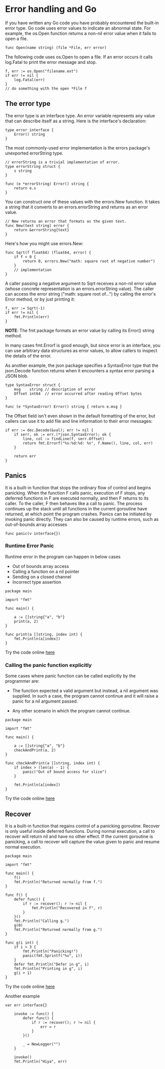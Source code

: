# Error handling and Go

If you have written any Go code you have probably encountered the built-in error type. Go code uses error values to indicate an abnormal state. For example, the os.Open function returns a non-nil error value when it fails to open a file.

```golang
func Open(name string) (file *File, err error)
```

The following code uses os.Open to open a file. If an error occurs it calls log.Fatal to print the error message and stop.

```golang
f, err := os.Open("filename.ext")
if err != nil {
    log.Fatal(err)
}
// do something with the open *File f
```

## The error type

The error type is an interface type. An error variable represents any value that can describe itself as a string. Here is the interface's declaration:

```golang
type error interface {
    Error() string
}
```

The most commonly-used error implementation is the errors package's unexported errorString type.

```golang
// errorString is a trivial implementation of error.
type errorString struct {
    s string
}

func (e *errorString) Error() string {
    return e.s
}
```

You can construct one of these values with the errors.New function. It takes a string that it converts to an errors.errorString and returns as an error value.

```golang
// New returns an error that formats as the given text.
func New(text string) error {
    return &errorString{text}
}
```

Here's how you might use errors.New:
```golang
func Sqrt(f float64) (float64, error) {
    if f < 0 {
        return 0, errors.New("math: square root of negative number")
    }
    // implementation
}
```

A caller passing a negative argument to Sqrt receives a non-nil error value (whose concrete representation is an errors.errorString value). The caller can access the error string ("math: square root of...") by calling the error's Error method, or by just printing it:
```golang
f, err := Sqrt(-1)
if err != nil {
    fmt.Println(err)
}
```
__NOTE__: The fmt package formats an error value by calling its Error() string method.

In many cases fmt.Errorf is good enough, but since error is an interface, you can use arbitrary data structures as error values, to allow callers to inspect the details of the error.

As another example, the json package specifies a SyntaxError type that the json.Decode function returns when it encounters a syntax error parsing a JSON blob.
```golang
type SyntaxError struct {
    msg    string // description of error
    Offset int64  // error occurred after reading Offset bytes
}

func (e *SyntaxError) Error() string { return e.msg }
```

The Offset field isn't even shown in the default formatting of the error, but callers can use it to add file and line information to their error messages:
```golang
if err := dec.Decode(&val); err != nil {
    if serr, ok := err.(*json.SyntaxError); ok {
        line, col := findLine(f, serr.Offset)
        return fmt.Errorf("%s:%d:%d: %v", f.Name(), line, col, err)
    }
    
    return err
}
```

## Panics

It is a built-in function that stops the ordinary flow of control and begins panicking. When the function F calls panic, execution of F stops, any deferred functions in F are executed normally, and then F returns to its caller. To the caller, F then behaves like a call to panic. The process continues up the stack until all functions in the current goroutine have returned, at which point the program crashes. Panics can be initiated by invoking panic directly. They can also be caused by runtime errors, such as out-of-bounds array accesses

```golang
func panic(v interface{})   
```

### Runtime Error Panic

Runtime error in the program can happen in below cases

* Out of bounds array access
* Calling a function on a nil pointer
* Sending on a closed channel
* Incorrect type assertion

```golang
package main

import "fmt"

func main() {

	a := []string{"a", "b"}
	print(a, 2)
}

func print(a []string, index int) {
	fmt.Println(a[index])
}
```

Try the code online [here](https://goplay.space/#P8BWVIU4dpZ)

### Calling the panic function explicitly

Some cases where panic function can be called explicitly by the programmer are:

* The function expected a valid argument but instead, a nil argument was supplied. In such a case, the program cannot continue and it will raise a panic for a nil argument passed.

* Any other scenario in which the program cannot continue.

```golang
package main

import "fmt"

func main() {

	a := []string{"a", "b"}
	checkAndPrint(a, 2)
}

func checkAndPrint(a []string, index int) {
	if index > (len(a) - 1) {
		panic("Out of bound access for slice")
	}
	
	fmt.Println(a[index])
}
```

Try the code online [here](https://goplay.space/#jXDhmu0x5oj)

## Recover

It is a built-in function that regains control of a panicking goroutine. Recover is only useful inside deferred functions. During normal execution, a call to recover will return nil and have no other effect. If the current goroutine is panicking, a call to recover will capture the value given to panic and resume normal execution.

```golang
package main

import "fmt"

func main() {
    f()
    fmt.Println("Returned normally from f.")
}

func f() {
    defer func() {
        if r := recover(); r != nil {
            fmt.Println("Recovered in f", r)
        }
    }()
    fmt.Println("Calling g.")
    g(0)
    fmt.Println("Returned normally from g.")
}

func g(i int) {
    if i > 3 {
        fmt.Println("Panicking!")
        panic(fmt.Sprintf("%v", i))
    }
    defer fmt.Println("Defer in g", i)
    fmt.Println("Printing in g", i)
    g(i + 1)
}
```

Try the code online [here](https://goplay.space/#Ujf1dRatTMb)

Another example
```golang
var err interface{}

	invoke := func() {
		defer func() {
			if r := recover(); r != nil {
				err = r
			}
		}()

		_ = NewLogger("")
	}

	invoke()
	fmt.Println("Hiya", err)
```